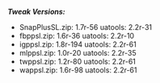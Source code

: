 ***Tweak Versions:***
 - SnapPlusSL.zip: 1.7r-56 uatools: 2.2r-31
 - fbppsl.zip: 1.6r-36 uatools: 2.2r-10
 - igppsl.zip: 1.8r-194 uatools: 2.2r-61
 - mlppsl.zip: 1.0r-20 uatools: 2.2r-35
 - twppsl.zip: 1.2r-80 uatools: 2.2r-61
 - wappsl.zip: 1.6r-98 uatools: 2.2r-61
